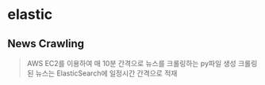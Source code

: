 # elastic

<h2>News Crawling</h2>

>AWS EC2를 이용하여 매 10분 간격으로 뉴스를 크롤링하는 py파일 생성
>크롤링된 뉴스는 ElasticSearch에 일정시간 간격으로 적재


